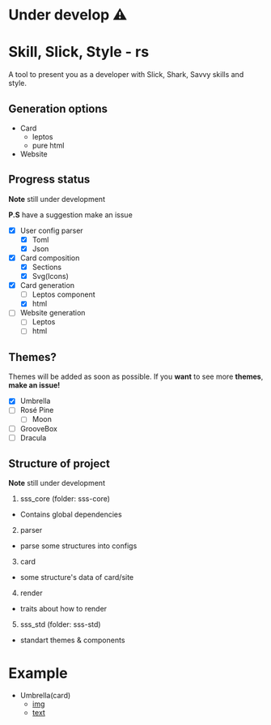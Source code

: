 # Under develop ⚠️

# Skill, Slick, Style - rs

A tool to present you as a developer with Slick, Shark, Savvy skills and style.

## Generation options

- Card
  - leptos
  - pure html
- Website

## Progress status

**Note** still under development

**P.S** have a suggestion make an issue

- [x] User config parser
  - [x] Toml
  - [x] Json
- [x] Card composition
  - [x] Sections
  - [x] Svg(Icons)
- [x] Card generation
  - [ ] Leptos component
  - [x] html
- [ ] Website generation
  - [ ] Leptos
  - [ ] html

## Themes?

Themes will be added as soon as possible.
If you **want** to see more **themes**, **make an issue!**

- [x] Umbrella
- [ ] Rosé Pine
  - [ ] Moon
- [ ] GrooveBox
- [ ] Dracula

## Structure of project

**Note** still under development

1. sss_core (folder: sss-core)

- Contains global dependencies

2. parser

- parse some structures into configs

3. card

- some structure's data of card/site

4. render

- traits about how to render

5. sss_std (folder: sss-std)

- standart themes & components

# Example
- Umbrella(card)
  - [img](.content/umbrella_card.png)
  - [text](.content/umbrella_test_output.html)
